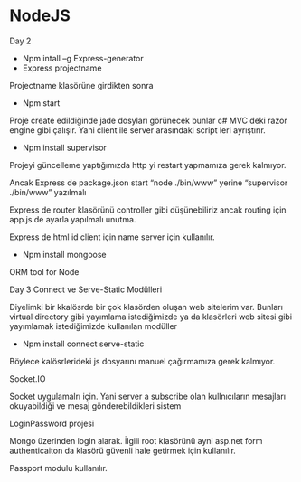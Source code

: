 # NodeJS


Day 2

- Npm intall –g Express-generator
- Express projectname

Projectname klasörüne girdikten sonra
- Npm start


Proje create edildiğinde jade dosyları görünecek bunlar c# MVC deki razor engine gibi çalışır. Yani client ile server arasındaki script leri ayrıştırır.

- Npm install supervisor 

Projeyi güncelleme yaptığımızda http yi restart yapmamıza gerek kalmıyor.

Ancak Express de package.json start “node ./bin/www” yerine “supervisor ./bin/www”  yazılmalı

Express de router klasörünü controller gibi düşünebiliriz ancak routing için app.js de ayarla yapılmalı unutma.

Express de html id client için name server için kullanılır.


- Npm install mongoose

ORM tool for Node

Day 3
Connect ve Serve-Static Modülleri

Diyelimki bir kkalösrde bir çok klasörden oluşan web sitelerim var. Bunları virtual directory gibi yayımlama istediğimizde ya da klasörleri web sitesi gibi yayımlamak istediğimizde kullanılan modüller

- Npm install connect serve-static


Böylece kalösrlerideki js dosyarını manuel çağırmamıza gerek kalmıyor.

Socket.IO 

Socket uygulamalrı için. Yani server a subscribe olan kullnıcıların mesajları okuyabildiği ve mesaj gönderebildikleri sistem


LoginPassword projesi

Mongo üzerinden login alarak. İlgili root klasörünü ayni asp.net form authenticaiton da klasörü güvenli hale getirmek için kullanılır.

Passport modulu kullanılır.
